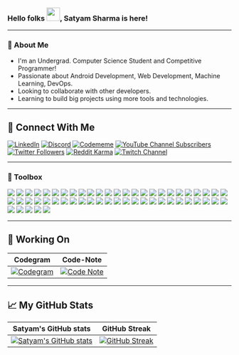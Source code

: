 ### Hello folks <img src="https://raw.githubusercontent.com/MartinHeinz/MartinHeinz/master/wave.gif" width="30px">, Satyam Sharma is here!

---

### 🚀 About Me
- I'm an Undergrad. Computer Science Student and Competitive Programmer!
- Passionate about Android Development, Web Development, Machine Learning, DevOps.
- Looking to collaborate with other developers. 
- Learning to build big projects using more tools and technologies.

---

## 🧩 Connect With Me
[![LinkedIn](https://img.shields.io/badge/LinkedIn--blue?style=social&logo=linkedin&labelColor=blue)](https://www.linkedin.com/in/sharmasatyam17) [![Discord](https://img.shields.io/badge/Discord--blue?style=social&logo=discord&labelColor=blue)](https://discord.gg/uS4jCf88) [![Codememe](https://img.shields.io/badge/Appstore--green?style=social&logo=amazon&labelColor=blue)](https://www.amazon.com/gp/product/B098KHTPR7) [![YouTube Channel Subscribers](https://img.shields.io/youtube/channel/subscribers/UCLFayhmJsJfzLzy5jHkC2aA?label=YouTube%20Subscribers&style=social)](https://www.youtube.com/channel/UCLFayhmJsJfzLzy5jHkC2aA?sub_confirmation=1) [![Twitter Followers](https://img.shields.io/twitter/follow/IamSatyam17?label=Twitter%20Followers&style=social)](https://twitter.com/intent/follow?screen_name=IamSatyam17) [![Reddit Karma](https://img.shields.io/reddit/user-karma/combined/sharmasatyam?label=Reddit%20Karma&style=social)](https://www.reddit.com/u/sharmasatyam) [![Twitch Channel](https://img.shields.io/twitch/status/sharmasatyam17?style=social)](https://www.twitch.tv/sharmasatyam17)

---

### 🧰 Toolbox
![](https://img.shields.io/badge/HTML5-E34F26?style=for-the-badge&logo=html5&logoColor=white)
![](https://img.shields.io/badge/CSS3-1572B6?style=for-the-badge&logo=css3&logoColor=white)
![](https://img.shields.io/badge/Sass-CC6699?style=for-the-badge&logo=sass&logoColor=white)
![](https://img.shields.io/badge/Tailwind_CSS-38B2AC?style=for-the-badge&logo=tailwind-css&logoColor=white)
![](https://img.shields.io/badge/Bootstrap-563D7C?style=for-the-badge&logo=bootstrap&logoColor=white)
![](https://img.shields.io/badge/Material--UI-0081CB?style=for-the-badge&logo=material-ui&logoColor=white)
![](https://img.shields.io/badge/ES6_JavaScript-323330?style=for-the-badge&logo=javascript&logoColor=F7DF1E)
![](https://img.shields.io/badge/JavaScript-F7DF1E?style=for-the-badge&logo=javascript&logoColor=black)
![](https://img.shields.io/badge/TypeScript-007ACC?style=for-the-badge&logo=typescript&logoColor=white)
![](https://img.shields.io/badge/Angular.js-E23237?style=for-the-badge&logo=angularjs&logoColor=white)
![](https://img.shields.io/badge/Angular-DD1B16?style=for-the-badge&logo=angular&logoColor=white)
![](https://img.shields.io/badge/React.js-20232A?style=for-the-badge&logo=react&logoColor=61DAFB)
![](https://img.shields.io/badge/Vue.js-41B883?style=for-the-badge&logo=vue.js&logoColor=34495E)
![](https://img.shields.io/badge/Node.js-43853D?style=for-the-badge&logo=node.js&logoColor=white)
![](https://img.shields.io/badge/Express.js-404D59?style=for-the-badge&logo=express&logoColor=white)
![](https://img.shields.io/badge/Next.js-000000?style=for-the-badge&logo=nextdotjs&logoColor=white)
![](https://img.shields.io/badge/MongoDB-4EA94B?style=for-the-badge&logo=mongodb&logoColor=white)
![](https://img.shields.io/badge/MySQL-F29111?style=for-the-badge&logo=mysql&logoColor=black)
![](https://img.shields.io/badge/C-00599C?style=for-the-badge&logo=c&logoColor=white)
![](https://img.shields.io/badge/Java-4BC0F4?style=for-the-badge&logo=java&logoColor=black)
![](https://img.shields.io/badge/Spring-6DB33F?style=for-the-badge&logo=spring&logoColor=white)
![](https://img.shields.io/badge/Kotlin-A4C639?style=for-the-badge&logo=kotlin&logoColor=black)
![](https://img.shields.io/badge/CPP-7AB5CF?style=for-the-badge&logo=cplusplus&logoColor=white)
![](https://img.shields.io/badge/Python-FFD43B?style=for-the-badge&logo=python&logoColor=306998)
![](https://img.shields.io/badge/R-276DC3?style=for-the-badge&logo=r&logoColor=white)
![](https://img.shields.io/badge/Numpy-777BB4?style=for-the-badge&logo=numpy&logoColor=white)
![](https://img.shields.io/badge/scikit_learn-F7931E?style=for-the-badge&logo=scikit-learn&logoColor=white)
![](https://img.shields.io/badge/Streamlit-EC3636?style=for-the-badge&logo=streamlit&logoColor=white)
![](https://img.shields.io/badge/TensorFlow-FF6F00?style=for-the-badge&logo=TensorFlow&logoColor=white)
![](https://img.shields.io/badge/Django-092E20?style=for-the-badge&logo=django&logoColor=green)
![](https://img.shields.io/badge/Flask-000000?style=for-the-badge&logo=flask&logoColor=white)
![](https://img.shields.io/badge/PyTorch-EE4C2C?style=for-the-badge&logo=PyTorch&logoColor=white)
![](https://img.shields.io/badge/Jupyter-F37626.svg?&style=for-the-badge&logo=Jupyter&logoColor=white)
![](https://img.shields.io/badge/Pandas-2C2D72?style=for-the-badge&logo=pandas&logoColor=white)
![](https://img.shields.io/badge/Firebase-fafafa?style=for-the-badge&logo=firebase&logoColor=FFA611)
![](https://img.shields.io/badge/Android-3DDC84?style=for-the-badge&logo=android&logoColor=black)
![](https://img.shields.io/badge/Linux-FCC624?style=for-the-badge&logo=linux&logoColor=black)
![](https://img.shields.io/badge/Windows-0078D6?style=for-the-badge&logo=windows&logoColor=white)
![](https://img.shields.io/badge/Ubuntu-E95420?style=for-the-badge&logo=ubuntu&logoColor=white)
![](https://img.shields.io/badge/Git-3E2C00?style=for-the-badge&logo=git&logoColor=F1502F)
![](https://img.shields.io/badge/GitHub-fafafa?style=for-the-badge&logo=github&logoColor=4078c0)
![](https://img.shields.io/badge/Markdown-000000?style=for-the-badge&logo=markdown&logoColor=white)
![](https://img.shields.io/badge/Amazon_AWS-232F3E?style=for-the-badge&logo=amazon-aws&logoColor=white)
![](https://img.shields.io/badge/kubernetes-326ce5.svg?&style=for-the-badge&logo=kubernetes&logoColor=white)
![](https://img.shields.io/badge/Docker-36B9EC?style=for-the-badge&logo=docker&logoColor=black)
![](https://img.shields.io/badge/Google_Cloud-DE5246?style=for-the-badge&logo=google-cloud&logoColor=FFFF00)
![](https://img.shields.io/badge/Heroku-430098?style=for-the-badge&logo=heroku&logoColor=white)
![](https://img.shields.io/badge/Adobe%20Illustrator-FF9A00?style=for-the-badge&logo=adobe%20illustrator&logoColor=white)
![](https://img.shields.io/badge/Canva-%2300C4CC.svg?&style=for-the-badge&logo=Canva&logoColor=white)
![](https://img.shields.io/badge/figma-e04a34?style=for-the-badge&logo=figma&logoColor=white)
![](https://img.shields.io/badge/Sketch-F7B500?style=for-the-badge&logo=Sketch&logoColor=white)
![](https://img.shields.io/badge/Codepen-000000?style=for-the-badge&logo=codepen&logoColor=white)
![](https://img.shields.io/badge/Inkscape-FFFFFFF?style=for-the-badge&logo=Inkscape&logoColor=black)
![](https://img.shields.io/badge/gimp-5C5543?style=for-the-badge&logo=gimp&logoColor=white)
![](https://img.shields.io/badge/Adobe%20XD-FF61F6?style=for-the-badge&logo=Adobe%20XD&logoColor=white)

---

## 🎯 Working On
| Codegram | Code-Note |
| --- | --- |
[![Codegram](https://github-readme-stats.vercel.app/api/pin/?username=satyamsharma17&repo=Codegram)](https://github.com/satyamsharma17/Codegram) | [![Code Note](https://github-readme-stats.vercel.app/api/pin/?username=satyamsharma17&repo=Code-Note)](https://github.com/satyamsharma17/Code-Note) |

---
  
## &#x1f4c8; My GitHub Stats
| Satyam's GitHub stats | GitHub Streak |
| --- | --- |
[![Satyam's GitHub stats](https://github-readme-stats.vercel.app/api?username=satyamsharma17&show_icons=true)](https://github.com/satyamsharma17) | [![GitHub Streak](https://github-readme-streak-stats.herokuapp.com?user=satyamsharma17)](https://github.com/satyamsharma17) |
